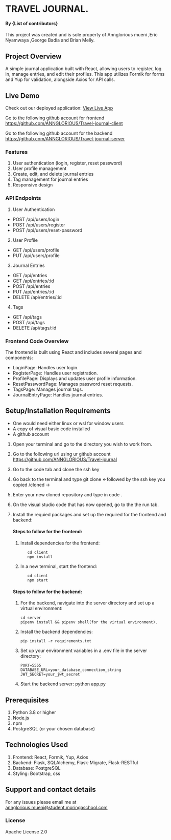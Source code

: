 # TRAVEL JOURNAL.


#### By **{List of contributors}**
This project was created and is sole property of Annglorious mueni ,Eric Nyamwaya ,George Badia and Brian Melly.

## Project Overview
A simple journal application built with React, allowing users to register, log in, manage entries, and edit their profiles. 
This app utilizes Formik for forms and Yup for validation, alongside Axios for API calls.

## Live Demo

Check out our deployed application: [View Live App](https://travel-journal-client-arhn.onrender.com)

Go to the following github account for frontend https://github.com/ANNGLORIOUS/Travel-journal-client

Go to the following github account for the backend https://github.com/ANNGLORIOUS/Travel-journal-server

### Features
1. User authentication (login, register, reset password)
2. User profile management
3. Create, edit, and delete journal entries
4. Tag management for journal entries
5. Responsive design

### API Endpoints
1. User Authentication
- POST /api/users/login
- POST /api/users/register
- POST /api/users/reset-password
2. User Profile
- GET /api/users/profile
- PUT /api/users/profile
3. Journal Entries
- GET /api/entries
- GET /api/entries/:id
- POST /api/entries
- PUT /api/entries/:id
- DELETE /api/entries/:id
4. Tags
- GET /api/tags
- POST /api/tags
- DELETE /api/tags/:id
### Frontend Code Overview
The frontend is built using React and includes several pages and components:

- LoginPage: Handles user login.
- RegisterPage: Handles user registration.
- ProfilePage: Displays and updates user profile information.
- ResetPasswordPage: Manages password reset requests.
- TagsPage: Manages journal tags.
- JournalEntryPage: Handles journal entries.

## Setup/Installation Requirements
* One would need either linux or wsl for window users
* A copy of visual basic code installed
* A github account

1. Open your terminal and go to the directory you wish to work from.
2. Go to the following url using ur github account https://github.com/ANNGLORIOUS/Travel-journal
3. Go to the code tab and clone the ssh key
4. Go back to the terminal and type git clone <-followed by the ssh key you copied /cloned ->
5. Enter your new cloned repository and type in code .
6. On the visual studio code that has now opened, go to the the run tab.
7. Install the requied packages and set up the required for the frontend and backend:

      #### Steps to follow for the frontend:
      1. Install dependencies for the frontend:

                cd client
                npm install
      2. In a new terminal, start the frontend:

                cd client
                npm start

    #### Steps to follow for the backend:
     1. For the backend, navigate into the server directory and set up a virtual environment:
            
            cd server
            pipenv install && pipenv shell(for the virtual environment).
     2. Install the backend dependencies:

            pip install -r requirements.txt

     3. Set up your environment variables in a .env file in the server directory:

            PORT=5555
            DATABASE_URL=your_database_connection_string
            JWT_SECRET=your_jwt_secret

     4. Start the backend server:
            python app.py
            
## Prerequisites
1. Python 3.8 or higher
2. Node.js
3. npm 
4. PostgreSQL (or your chosen database)


## Technologies Used
1. Frontend: React, Formik, Yup, Axios
2. Backend: Flask, SQLAlchemy, Flask-Migrate, Flask-RESTful
3. Database: PostgreSQL
4. Styling: Bootstrap, css

## Support and contact details
For any issues please email me at annglorious.mueni@student.moringaschool.com
### License
Apache License 2.0


